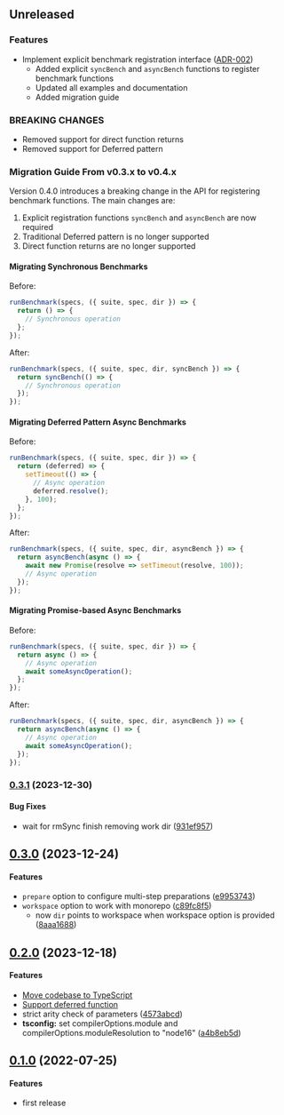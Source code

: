 ## Unreleased


### Features

* Implement explicit benchmark registration interface ([ADR-002](./docs/adr-002-explicit-benchmark-registration.en.md))
  * Added explicit `syncBench` and `asyncBench` functions to register benchmark functions
  * Updated all examples and documentation
  * Added migration guide

### BREAKING CHANGES

* Removed support for direct function returns
* Removed support for Deferred pattern


### Migration Guide From v0.3.x to v0.4.x

Version 0.4.0 introduces a breaking change in the API for registering benchmark functions. 
The main changes are:

1. Explicit registration functions `syncBench` and `asyncBench` are now required
2. Traditional Deferred pattern is no longer supported
3. Direct function returns are no longer supported

#### Migrating Synchronous Benchmarks

Before:
```javascript
runBenchmark(specs, ({ suite, spec, dir }) => {
  return () => {
    // Synchronous operation
  };
});
```

After:
```javascript
runBenchmark(specs, ({ suite, spec, dir, syncBench }) => {
  return syncBench(() => {
    // Synchronous operation
  });
});
```

#### Migrating Deferred Pattern Async Benchmarks

Before:
```javascript
runBenchmark(specs, ({ suite, spec, dir }) => {
  return (deferred) => {
    setTimeout(() => {
      // Async operation
      deferred.resolve();
    }, 100);
  };
});
```

After:
```javascript
runBenchmark(specs, ({ suite, spec, dir, asyncBench }) => {
  return asyncBench(async () => {
    await new Promise(resolve => setTimeout(resolve, 100));
    // Async operation
  });
});
```

#### Migrating Promise-based Async Benchmarks

Before:
```javascript
runBenchmark(specs, ({ suite, spec, dir }) => {
  return async () => {
    // Async operation
    await someAsyncOperation();
  };
});
```

After:
```javascript
runBenchmark(specs, ({ suite, spec, dir, asyncBench }) => {
  return asyncBench(async () => {
    // Async operation
    await someAsyncOperation();
  });
});
```


### [0.3.1](http://github.com/twada/benchmark-commits/releases/tag/v0.3.1) (2023-12-30)


#### Bug Fixes

* wait for rmSync finish removing work dir ([931ef957](http://github.com/twada/benchmark-commits/commit/931ef957d76cbc5eb344b16b6ea239bd3c12b7ca))


## [0.3.0](http://github.com/twada/benchmark-commits/releases/tag/v0.3.0) (2023-12-24)


#### Features

* `prepare` option to configure multi-step preparations ([e9953743](http://github.com/twada/benchmark-commits/commit/e995374385c17f33d60986d89bd6b9d9987f0a21))
* `workspace` option to work with monorepo ([c89fc8f5](http://github.com/twada/benchmark-commits/commit/c89fc8f5c595c495c8249d28fa25f0ba2074a0d4))
  * now `dir` points to workspace when workspace option is provided ([8aaa1688](http://github.com/twada/benchmark-commits/commit/8aaa1688deb9fac77a9afc7aff7ce34e50fe8dc4))


## [0.2.0](http://github.com/twada/benchmark-commits/releases/tag/v0.2.0) (2023-12-18)


#### Features

* [Move codebase to TypeScript](https://github.com/twada/benchmark-commits/pull/2)
* [Support deferred function](https://github.com/twada/benchmark-commits/pull/3)
* strict arity check of parameters ([4573abcd](http://github.com/twada/benchmark-commits/commit/4573abcde6127a6c4b62ded7605b2f6be5681814))
* **tsconfig:** set compilerOptions.module and compilerOptions.moduleResolution to "node16" ([a4b8eb5d](http://github.com/twada/benchmark-commits/commit/a4b8eb5dc0d0c469539e61c2d2a1cc6a3f270a69))


## [0.1.0](http://github.com/twada/benchmark-commits/releases/tag/v0.1.0) (2022-07-25)


#### Features

* first release
